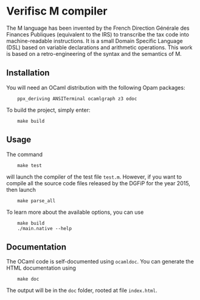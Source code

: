 # Verifisc M compiler

The M language has been invented by the French Direction Générale des Finances
Publiques (equivalent to the IRS) to transcribe the tax code into machine-readable
instructions. It is a small Domain Specific Language (DSL) based on variable
declarations and arithmetic operations. This work is based on a retro-engineering
of the syntax and the semantics of M.


## Installation

You will need an OCaml distribution with the following Opam packages:

        ppx_deriving ANSITerminal ocamlgraph z3 odoc

To build the project, simply enter:

        make build

## Usage

The command

        make test

will launch the compiler of the test file `test.m`. However, if you want to
compile all the source code files released by the DGFiP for the year 2015, then
launch

        make parse_all

To learn more about the available options, you can use

        make build
        ./main.native --help

## Documentation

The OCaml code is self-documented using `ocamldoc`. You can generate the HTML
documentation using

        make doc

The output will be in the `doc` folder, rooted at file `index.html`.
